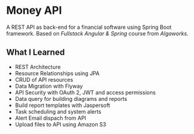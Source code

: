 # Money API
A REST API as back-end for a financial software using Spring Boot framework. Based on *Fullstack Angular & Spring* course from *Algaworks*.

## What I Learned
- REST Architecture
- Resource Relationships using JPA
- CRUD of API resources 
- Data Migration with Flyway
- API Security with OAuth 2, JWT and access permissions
- Data query for building diagrams and reports
- Build report templates with Jaspersoft
- Task scheduling and system alerts
- Alert Email dispach from API
- Upload files to API using Amazon S3
